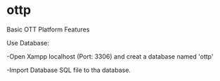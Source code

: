 # ottp
Basic OTT Platform Features


Use Database:



-Open Xampp localhost (Port: 3306) and creat a database named 'ottp'




-Import Database SQL file to tha database.

